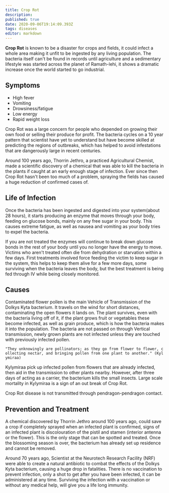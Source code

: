 ```yaml
---
title: Crop Rot
description: 
published: true
date: 2020-09-06T19:14:09.393Z
tags: diseases
editor: markdown
---
```


**Crop Rot** is known to be a disaster for crops and fields, it could infect a whole area making it unfit to be ingested by any living population. The bacteria itself can't be found in records until agriculture and a sedimentary lifestyle was started across the planet of Ramath-lehi, it shows a dramatic increase once the world started to go industrial.

Symptoms
--------

- High fever
- Vomiting
- Drowsiness/fatigue
- Low energy
- Rapid weight loss


Crop Rot was a large concern for people who depended on growing their own food or selling their produce for profit. The bacteria cycles on a 10 year pattern that scientist have yet to understand but have become skilled at predicting the regions of outbreaks, which has helped to avoid infestations that are dangerously large in recent centuries.

Around 100 years ago, Thorrin Jethro, a practiced Agricultural Chemist, made a scientific discovery of a chemical that was able to kill the bacteria in the plants if caught at an early enough stage of infection. Ever since then Crop Rot hasn't been too much of a problem, spraying the fields has caused a huge reduction of confirmed cases of.

Life of Infection
-----------------

Once the bacteria has been ingested and digested into your system(about 28 hours), it starts producing an enzyme that moves through your body, feeding on glucose bonds, mainly on any free sugar in your body. This causes extreme fatigue, as well as nausea and vomiting as your body tries to expel the bacteria.

If you are not treated the enzymes will continue to break down glucose bonds in the rest of your body until you no longer have the energy to move. Victims who aren't treated often die from dehydration or starvation within a few days. First treatments involved force feeding the victim to keep sugar in the system, this helps to keep them alive for a few more days, some surviving when the bacteria leaves the body, but the best treatment is being fed through IV while being closely monitored.

Causes
------

Contaminated flower pollen is the main Vehicle of Transmission of the Dolkys Kyta bacterium. It travels on the wind for short distances, contaminating the open flowers it lands on. The plant survives, even with the bacteria living off of it, if the plant grows fruit or vegetables these become infected, as well as grain produce, which is how the bacteria makes it into the population. The bacteria are not passed on through Vertical transmission, newly grown plants are not infected unless they are touched with previously infected pollen.

`"They unknowingly are pollinators; as they go from flower to flower, collecting nectar, and bringing pollen from one plant to another." (Kylymiraa)`

Kylymiraa pick up infected pollen from flowers that are already infected, then aid in the transmission to other plants nearby. However, after three days of acting as a carrier, the bacterium kills the small insects. Large scale mortality in Kylymiraa is a sign of an out break of Crop Rot.

Crop Rot disease is not transmitted through pendragon-pendragon contact.

Prevention and Treatment
------------------------

A chemical discovered by Thorrin Jethro around 100 years ago, could save a crop if completely sprayed when an infected plant is confirmed, signs of an infected plant is discolouration of the pistil and stamen (interior antenna or the flower). This is the only stage that can be spotted and treated. Once the blossoming season is over, the bacterium has already set up residence and cannot be removed.

Around 70 years ago, Scientist at the Neurotech Research Facility (NRF) were able to create a natural antibiotic to combat the effects of the Dolkys Kyta bacterium, causing a huge drop in fatalities. There is no vaccination to prevent infection, only a shot to get after you have been infected, it can be administered at any time. Surviving the infection with a vaccination or without any medical help, will give you a life long immunity.